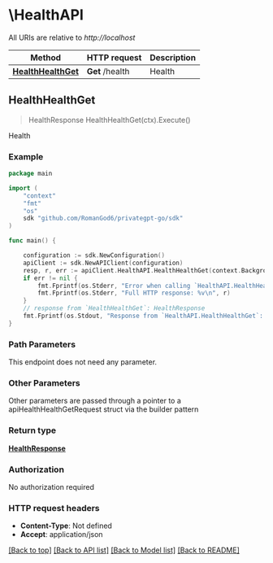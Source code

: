 # \HealthAPI

All URIs are relative to *http://localhost*

Method | HTTP request | Description
------------- | ------------- | -------------
[**HealthHealthGet**](HealthAPI.md#HealthHealthGet) | **Get** /health | Health



## HealthHealthGet

> HealthResponse HealthHealthGet(ctx).Execute()

Health



### Example

```go
package main

import (
	"context"
	"fmt"
	"os"
	sdk "github.com/RomanGod6/privategpt-go/sdk"
)

func main() {

	configuration := sdk.NewConfiguration()
	apiClient := sdk.NewAPIClient(configuration)
	resp, r, err := apiClient.HealthAPI.HealthHealthGet(context.Background()).Execute()
	if err != nil {
		fmt.Fprintf(os.Stderr, "Error when calling `HealthAPI.HealthHealthGet``: %v\n", err)
		fmt.Fprintf(os.Stderr, "Full HTTP response: %v\n", r)
	}
	// response from `HealthHealthGet`: HealthResponse
	fmt.Fprintf(os.Stdout, "Response from `HealthAPI.HealthHealthGet`: %v\n", resp)
}
```

### Path Parameters

This endpoint does not need any parameter.

### Other Parameters

Other parameters are passed through a pointer to a apiHealthHealthGetRequest struct via the builder pattern


### Return type

[**HealthResponse**](HealthResponse.md)

### Authorization

No authorization required

### HTTP request headers

- **Content-Type**: Not defined
- **Accept**: application/json

[[Back to top]](#) [[Back to API list]](../README.md#documentation-for-api-endpoints)
[[Back to Model list]](../README.md#documentation-for-models)
[[Back to README]](../README.md)

